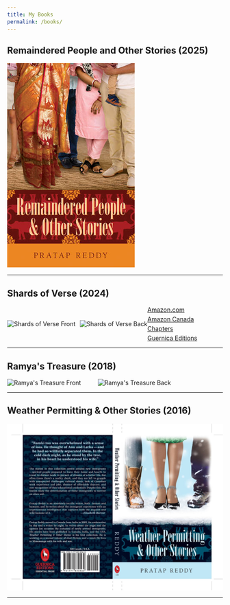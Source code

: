 ```yaml
---
title: My Books
permalink: /books/
---
```



## Remaindered People and Other Stories (2025)
![Remaindered People and Other Stories](assets/images/remaindered-people.jpg)

---

## Shards of Verse (2024) 
<div style="display: flex; gap: 10px; align-items: center;">
  <div style="display: flex; gap: 10px;">
    <a href="#shards-front" style="text-decoration: none;">
      <img src="/pratap-reddy/assets/images/shards-front.png" alt="Shards of Verse Front" style="width: 40%;">
    </a>
    <a href="#shards-back" style="text-decoration: none;">
      <img src="/pratap-reddy/assets/images/shards-back.png" alt="Shards of Verse Back" style="width: 40%;">
    </a>
  </div>
  <div style="margin-left: -10px; white-space: nowrap;"> <!-- Prevents text wrapping -->
    <ul style="list-style: none; padding: 0; margin: 0;">
      <li style="margin-bottom: 5px;"><a href="#" target="_blank">Amazon.com</a></li>
      <li style="margin-bottom: 5px;"><a href="#" target="_blank">Amazon Canada</a></li>
      <li style="margin-bottom: 5px;"><a href="#" target="_blank">Chapters</a></li>
      <li><a href="#" target="_blank">Guernica Editions</a></li>
    </ul>
  </div>
</div>

<!-- Lightbox for Shards Front -->
<div id="shards-front" style="display: none; position: fixed; top: 0; left: 0; width: 100%; height: 100%; background: rgba(0, 0, 0, 0.8); z-index: 1000; justify-content: center; align-items: center;">
  <a href="#" style="position: absolute; top: 20px; right: 20px; color: white; font-size: 24px; text-decoration: none;">&times;</a>
  <img src="/pratap-reddy/assets/images/shards-front.png" alt="Shards of Verse Front" style="max-width: 90%; max-height: 90%;">
</div>

<!-- Lightbox for Shards Back -->
<div id="shards-back" style="display: none; position: fixed; top: 0; left: 0; width: 100%; height: 100%; background: rgba(0, 0, 0, 0.8); z-index: 1000; justify-content: center; align-items: center;">
  <a href="#" style="position: absolute; top: 20px; right: 20px; color: white; font-size: 24px; text-decoration: none;">&times;</a>
  <img src="/pratap-reddy/assets/images/shards-back.png" alt="Shards of Verse Back" style="max-width: 90%; max-height: 90%;">
</div>

---

## Ramya's Treasure (2018)
<div style="display: flex; gap: 10px;">
  <img src="/pratap-reddy/assets/images/ramya-front.jpg" alt="Ramya's Treasure Front" style="width: 40%;">
  <img src="/pratap-reddy/assets/images/ramya-back.jpg" alt="Ramya's Treasure Back" style="width: 40%;">
</div>



---

## Weather Permitting & Other Stories (2016)
![Weather Permitting & Other Stories](assets/images/weather-permitting.jpg)

---
